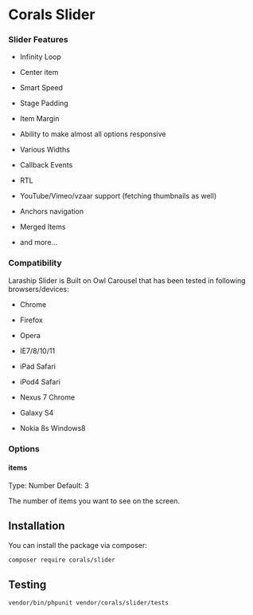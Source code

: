 # Corals Slider

### Slider Features
- Infinity Loop

- Center item

- Smart Speed

- Stage Padding

- Item Margin

- Ability to make almost all options responsive

- Various Widths

- Callback Events

- RTL

- YouTube/Vimeo/vzaar support (fetching thumbnails as well)

- Anchors navigation

- Merged Items

- and more…

### Compatibility
Laraship Slider is Built on Owl Carousel that has been tested in following browsers/devices:

- Chrome

- Firefox

- Opera

- IE7/8/10/11

- iPad Safari

- iPod4 Safari

- Nexus 7 Chrome

- Galaxy S4

- Nokia 8s Windows8

### Options
#### items
Type: Number
Default: 3

The number of items you want to see on the screen.

## Installation

You can install the package via composer:

```bash
composer require corals/slider
```

## Testing

```bash
vendor/bin/phpunit vendor/corals/slider/tests 
```
